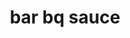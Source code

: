 ---
servings:
notes:
directions: |-
  1. Whisk together all ingredients in a medium saucepan situated over medium heat
  2. Allow to come to a bubble and then reduce the heat to low
  3. Allow to simmer until thickened, about 10 minutes.
  4. Serve immediately or allow to cool slightly and store in an airtight container in the refrigerator for up to a week
ingredients: |-
  * 2 cups ketchup
  * 1/2 cup apple cider vinegar
  * 1/4 cup packed brown sugar
  * 2 tablespoons honey
  * 1 tablespoon worcestershire sauce or coconut aminos
  * 1 tablespoon lemon juice
  * 1 teaspoon stone house seasoning
  * 1/4 teaspoon hot sauce optional
rating: 4
ease: easy
category:
href: 'https://addapinch.com/homemade-bbq-sauce-recipe/'
totalTime:
cookTime:
prepTime:
title: bar bq sauce
path: /bar-bq-sauce
---